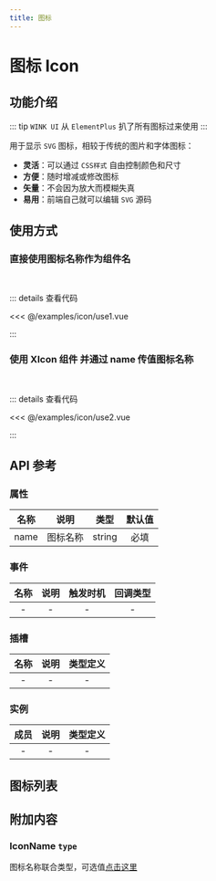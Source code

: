 ```yaml
---
title: 图标
---
```


# 图标 Icon

## 功能介绍

::: tip
`WINK UI` 从 `ElementPlus` 扒了所有图标过来使用
:::

用于显示 `SVG` 图标，相较于传统的图片和字体图标：

-   **灵活**：可以通过 `CSS样式` 自由控制颜色和尺寸
-   **方便**：随时增减或修改图标
-   **矢量**：不会因为放大而模糊失真
-   **易用**：前端自己就可以编辑 `SVG` 源码

## 使用方式

### 直接使用图标名称作为组件名

<br />
<IconUse1 />

::: details 查看代码

<<< @/examples/icon/use1.vue

:::

### 使用 XIcon 组件 并通过 name 传值图标名称

<br />
<IconUse2 />

::: details 查看代码

<<< @/examples/icon/use2.vue

:::

## API 参考

### 属性

| 名称 |   说明   |  类型  | 默认值 |
| :--: | :------: | :----: | :----: |
| name | 图标名称 | string |  必填  |

### 事件

| 名称 | 说明 | 触发时机 | 回调类型 |
| :--: | :--: | :------: | :------: |
|  -   |  -   |    -     |    -     |

### 插槽

| 名称 | 说明 | 类型定义 |
| :--: | :--: | :------: |
|  -   |  -   |    -     |

### 实例

| 成员 | 说明 | 类型定义 |
| :--: | :--: | :------: |
|  -   |  -   |    -     |

## 图标列表

<IconList />

## 附加内容

### IconName `type`

图标名称联合类型，可选值[点击这里](#图标列表)

<script setup>
import IconUse1 from './use1.vue';
import IconUse2 from './use2.vue';
import IconList from './list.vue';
</script>
